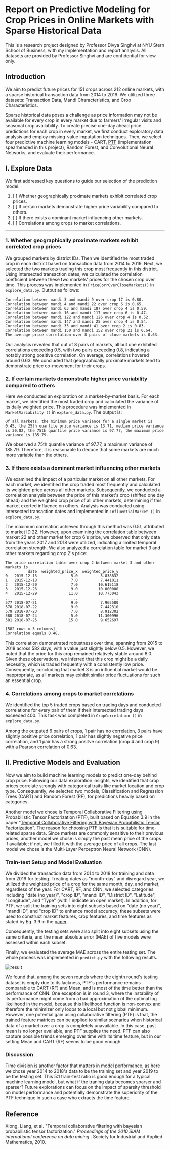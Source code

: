 # Report on Predictive Modeling for Crop Prices in Online Markets with Sparse Historical Data

This is a research project designed by Professor Divya Singhvi at NYU Stern School of Business, with my implementation and report analysis. All datasets are provided by Professor Singhvi and are confidential for view only.

## Introduction

We aim to predict future prices for 151 crops across 212 online markets, with a sparse historical transaction data from 2014 to 2019. We utilized three datasets: Transaction Data, Mandi Characteristics, and Crop Characteristics.

Sparse historical data poses a challenge as price information may not be available for every crop in every market due to farmers' irregular visits and seasonal crop availability. To create precise one-day ahead price predictions for each crop in every market, we first conduct exploratory data analysis and employ missing-value imputation techniques. Then, we select four predictive machine learning models - CART, [PTF](https://www.cs.cmu.edu/~jgc/publication/PublicationPDF/Temporal_Collaborative_Filtering_With_Bayesian_Probabilidtic_Tensor_Factorization.pdf) (implementation spearheaded in this project), Random Forest, and Convolutional Neural Networks, and evaluate their performance.

## I. Explore Data

We first addressed key questions to guide our selection of the prediction model:

1. [ ] Whether geographically proximate markets exhibit correlated crop prices.
2. [ ] If certain markets demonstrate higher price variability compared to others.
3. [ ] If there exists a dominant market influencing other markets.
4. [ ] Correlations among crops to market correlations.

---
### 1. Whether geographically proximate markets exhibit correlated crop prices
We grouped markets by district IDs. Then we identified the most traded crop in each district based on transaction data from 2014 to 2019. Next, we selected the two markets trading this crop most frequently in this district. Using intersected transaction dates, we calculated the correlation coefficient between these two markets' prices for the chosen crop over time. This process was implemented in `PriceCorrOverCloseMarkets()` in `explore_data.py`. Output as follows:

```
Correlation between mandi 3 and mandi 9 over crop 17 is 0.80.
Correlation between mandi 4 and mandi 22 over crop 6 is 0.65.
Correlation between mandi 63 and mandi 187 over crop 4 is 0.59.
Correlation between mandi 16 and mandi 117 over crop 6 is 0.47.
Correlation between mandi 122 and mandi 126 over crop 4 is 0.52.
Correlation between mandi 147 and mandi 25 over crop 4 is 0.54.
Correlation between mandi 33 and mandi 41 over crop 2 is 0.83.
Correlation between mandi 150 and mandi 152 over crop 21 is 0.64.
The average price correlation over 8 pairs of close markets is 0.63.
```

Our analysis revealed that out of 8 pairs of markets, all but one exhibited correlations exceeding 0.5, with two pairs exceeding 0.8, indicating a notably strong positive correlation. On average, correlations hovered around 0.63. We concluded that geographically proximate markets tend to demonstrate price co-movement for their crops.

### 2. If certain markets demonstrate higher price variability compared to others
Here we conducted an exploration on a market-by-market basis. For each market, we identified the most traded crop and calculated the variance of its daily weighted price. This procedure was implemented in `MarketVariability ()` in `explore_data.py`. The output is:

```
Of all markets, the minimum price variance for a single market is 0.45, the 25th quantile price variance is 13.71, median price variance is 30.82, the 75th quantile price variance is 97.77, the maximum price variance is 185.79.
```

We observed a 75th quantile variance of 97.77, a maximum variance of 185.79. Therefore, it is reasonable to deduce that some markets are much more variable than the others.

### 3. If there exists a dominant market influencing other markets
We examined the impact of a particular market on all other markets. For each market, we identified the crop traded most frequently and calculated its weighted price across all other markets. Subsequently, we conducted a correlation analysis between the price of this market's crop (shifted one day ahead) and the weighted crop price of all other markets, determining if this market exerted influence on others. Analysis was conducted using intersected transaction dates and implemented in `InfluentialMarket ()` in `explore_data.py`.

The maximum correlation achieved through this method was 0.51, attributed to market ID 22. However, upon examining the correlation table between market 22 and other market for crop 6's price, we observed that only data from the years 2017 and 2018 were utilized, indicating a limited temporal correlation strength. We also analyzed a correlation table for market 3 and other markets regarding crop 2's price:

```
The price correlation table over crop 2 between market 3 and other markets is
          date  weighted_price_x  weighted_price_y
0   2015-12-13               5.0          5.838832
1   2015-12-18               7.0          7.441011
2   2015-12-20               7.0         10.615118
3   2015-12-26               9.0         10.000000
4   2015-12-29              11.0         10.773043
..         ...               ...               ...
577 2018-07-21               9.0          7.965580
578 2018-07-22               9.0          7.442310
579 2018-07-23               7.0          8.912302
580 2018-07-24               5.0         11.300996
581 2018-07-25              15.0          9.652697

[582 rows x 3 columns]
Correlation equals 0.48.
```

This correlation demonstrated robustness over time, spanning from 2015 to 2018 across 582 days, with a value just slightly below 0.5. However, we noted that the price for this crop remained relatively stable around 8.0. Given these observations, we inferred that this crop might be a daily necessity, which is traded frequently with a consistently low price. Consequently, concluding that market 3 is an influential market would be inappropriate, as all markets may exhibit similar price fluctuations for such an essential crop.

### 4. Correlations among crops to market correlations
We identified the top 5 traded crops based on trading days and conducted correlations for every pair of them if their intersected trading days exceeded 400. This task was completed in `CropCorrelation ()` in `explore_data.py`.

Among the outputed 6 pairs of crops, 1 pair has no correlation, 3 pairs have slightly positive price correlation, 1 pair has slightly negative price correlation, and 1 pair has a strong positve correlation (crop 4 and crop 9) with a Pearson correlation of 0.63.

## II. Predictive Models and Evaluation

Now we aim to build machine learning models to predict one-day behind crop price. Following our data exploration insights, we identified that crop prices correlate strongly with categorical traits like market location and crop type. Consequently, we selected two models, Classification and Regression Trees (CART) and Random Forest (RF), for predictions heavily based on categories. 

Another model we chose is Temporal Collaborative Filtering using Probabilistic Tensor Factorization (PTF), built based on Equation 3.9 in the paper "[Temporal Collaborative Filtering with Bayesian Probabilistic Tensor Factorization](https://www.cs.cmu.edu/~jgc/publication/PublicationPDF/Temporal_Collaborative_Filtering_With_Bayesian_Probabilidtic_Tensor_Factorization.pdf)". The reason for choosing PTF is that it is suitable for time-related sparse data. Since markets are commonly sensitive to their previous prices, another model we chose is simply the past mean price of the crops if available; if not, we filled it with the average price of all crops. The last model we chose is the Multi-Layer Perceptron Neural Network (CNN).

### Train-test Setup and Model Evaluation
We divided the transaction data from 2014 to 2018 for training and data from 2019 for testing. Treating dates as "month-day" and disregard year, we utilized the weighted price of a crop for the same month, day, and market, regardless of the year. For CART, RF, and CNN, we selected categories including "date (no year)", "crop ID", "mandi ID", "District ID", "Latitude", "Longitude", and "Type" (with 1 indicate an open market). In addition, for PTF, we split the training sets into eight subsets based on "date (no year)", "mandi ID", and "crop ID" to enhance model accuracy; these subsets were used to construct market features, crop features, and time features as stated by Eq. 3.9 in the [paper](https://www.cs.cmu.edu/~jgc/publication/PublicationPDF/Temporal_Collaborative_Filtering_With_Bayesian_Probabilidtic_Tensor_Factorization.pdf). 

Consequently, the testing sets were also split into eight subsets using the same criteria, and the mean absolute error (MAE) of five models were assessed within each subset.

Finally, we evaluated the average MAE across the entire testing set. The whole process was implemented in `predict.py` with the following results.

![result](https://github.com/yaodan-zhang/ptf-algo/blob/main/result.png)

We found that, among the seven rounds where the eighth round's testing dataset is empty due to its lackness, PTF's performance remains comparable to CART (RF) and Mean, and is most of the time better than the performance of CNN. One exception is in round 3, where the instability of its performance might come from a bad approximation of the optimal log likelihood in the model, because this likelihood function is non-convex and therefore the minimizer only loops to a local but not global minimum. However, one potential gain using collaborative filtering (PTF) is that, the trained feature matrices can be applied to similar scenarios when historical data of a market over a crop is completely unavailable. In this case, past mean is no longer available, and PTF supplies the need. PTF can also capture possible trends emerging over time with its time feature, but in our setting Mean and CART (RF) seems to be good enough.

### Discussion

Time division is another factor that matters in model performance, as here we chose year 2014 to 2018's data to be the training set and year 2019 to be the testing set. This 5:1 train-test ratio is good enough for a typical machine learning model, but what if the traning data becomes sparser and sparser? Future explorations can focus on the impact of sparsity threshold on model performance and potentially demonstrate the superiority of the PTF technique in such a case who extracts the time feature.

## Reference

Xiong, Liang, et al. "Temporal collaborative filtering with bayesian probabilistic tensor factorization."  *Proceedings of the 2010 SIAM international conference on data mining* . Society for Industrial and Applied Mathematics, 2010.
